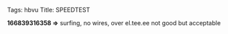 Tags: hbvu
Title: SPEEDTEST
  
**166839316358 =>** surfing, no wires, over el.tee.ee not good but acceptable
